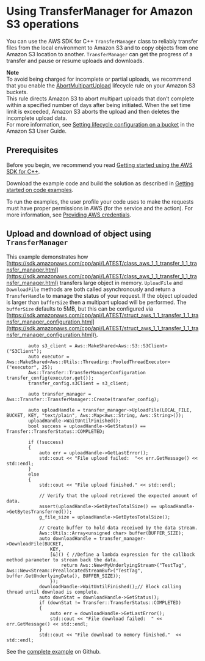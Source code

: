 # Using TransferManager for Amazon S3 operations<a name="examples-s3-transfermanager"></a>

You can use the AWS SDK for C\+\+ `TransferManager` class to reliably transfer files from the local environment to Amazon S3 and to copy objects from one Amazon S3 location to another\. `TransferManager` can get the progress of a transfer and pause or resume uploads and downloads\.

**Note**  
To avoid being charged for incomplete or partial uploads, we recommend that you enable the [AbortMultipartUpload](https://docs.aws.amazon.com/AmazonS3/latest/API/API_AbortMultipartUpload.html) lifecycle rule on your Amazon S3 buckets\.  
This rule directs Amazon S3 to abort multipart uploads that don’t complete within a specified number of days after being initiated\. When the set time limit is exceeded, Amazon S3 aborts the upload and then deletes the incomplete upload data\.   
For more information, see [Setting lifecycle configuration on a bucket](https://docs.aws.amazon.com/AmazonS3/latest/userguide/how-to-set-lifecycle-configuration-intro.html) in the Amazon S3 User Guide\.

## Prerequisites<a name="codeExamplePrereq"></a>

Before you begin, we recommend you read [Getting started using the AWS SDK for C\+\+](getting-started.md)\. 

Download the example code and build the solution as described in [Getting started on code examples](getting-started-code-examples.md)\. 

To run the examples, the user profile your code uses to make the requests must have proper permissions in AWS \(for the service and the action\)\. For more information, see [Providing AWS credentials](credentials.md)\.

## Upload and download of object using `TransferManager`<a name="stream"></a>

This example demonstrates how [https://sdk.amazonaws.com/cpp/api/LATEST/class_aws_1_1_transfer_1_1_transfer_manager.html](https://sdk.amazonaws.com/cpp/api/LATEST/class_aws_1_1_transfer_1_1_transfer_manager.html) transfers large object in memory\. `UploadFile` and `DownloadFile` methods are both called asynchronously and return a `TransferHandle` to manage the status of your request\. If the object uploaded is larger than `bufferSize` then a multipart upload will be performed\. The `bufferSize` defaults to 5MB, but this can be configured via [https://sdk.amazonaws.com/cpp/api/LATEST/struct_aws_1_1_transfer_1_1_transfer_manager_configuration.html](https://sdk.amazonaws.com/cpp/api/LATEST/struct_aws_1_1_transfer_1_1_transfer_manager_configuration.html)\. 

```
        auto s3_client = Aws::MakeShared<Aws::S3::S3Client>("S3Client");
        auto executor = Aws::MakeShared<Aws::Utils::Threading::PooledThreadExecutor>("executor", 25);
        Aws::Transfer::TransferManagerConfiguration transfer_config(executor.get());
        transfer_config.s3Client = s3_client;

        auto transfer_manager = Aws::Transfer::TransferManager::Create(transfer_config);

        auto uploadHandle = transfer_manager->UploadFile(LOCAL_FILE, BUCKET, KEY, "text/plain", Aws::Map<Aws::String, Aws::String>());
        uploadHandle->WaitUntilFinished();
        bool success = uploadHandle->GetStatus() == Transfer::TransferStatus::COMPLETED; 
      
        if (!success)
        {
            auto err = uploadHandle->GetLastError();           
            std::cout << "File upload failed:  "<< err.GetMessage() << std::endl;
        }
        else
        {
            std::cout << "File upload finished." << std::endl;

            // Verify that the upload retrieved the expected amount of data.
            assert(uploadHandle->GetBytesTotalSize() == uploadHandle->GetBytesTransferred());
            g_file_size = uploadHandle->GetBytesTotalSize();

            // Create buffer to hold data received by the data stream. 
            Aws::Utils::Array<unsigned char> buffer(BUFFER_SIZE);
            auto downloadHandle = transfer_manager->DownloadFile(BUCKET,
                KEY,
                [&]() { //Define a lambda expression for the callback method parameter to stream back the data.
                    return Aws::New<MyUnderlyingStream>("TestTag", Aws::New<Stream::PreallocatedStreamBuf>("TestTag", buffer.GetUnderlyingData(), BUFFER_SIZE));
                });
            downloadHandle->WaitUntilFinished();// Block calling thread until download is complete.
            auto downStat = downloadHandle->GetStatus();
            if (downStat != Transfer::TransferStatus::COMPLETED)
            {
                auto err = downloadHandle->GetLastError();
                std::cout << "File download failed:  " << err.GetMessage() << std::endl;
            }
            std::cout << "File download to memory finished."  << std::endl;
```

See the [complete example](https://github.com/awsdocs/aws-doc-sdk-examples/tree/main/cpp/example_code/transfer-manager/transferOnStream.cpp) on Github\.